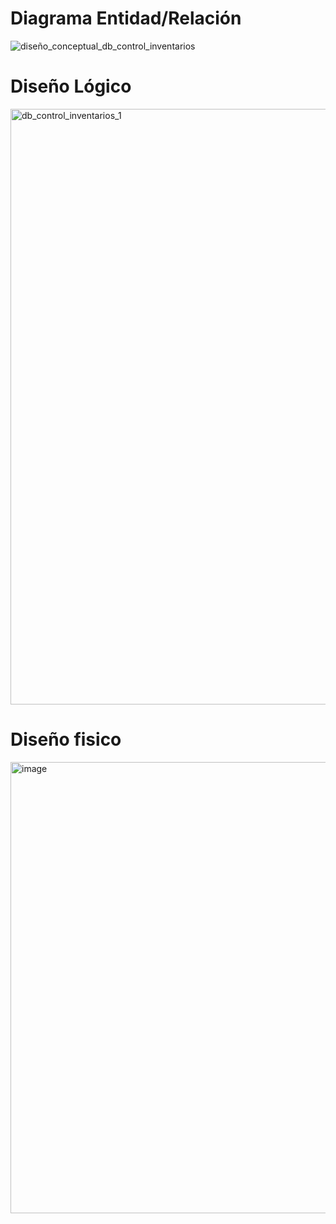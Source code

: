 # Diagrama Entidad/Relación
![diseño_conceptual_db_control_inventarios](https://github.com/user-attachments/assets/10494ff3-d097-443c-93b4-6f3baf4e4e51)

# Diseño Lógico
<img width="1447" height="953" alt="db_control_inventarios_1" src="https://github.com/user-attachments/assets/1d44b5cb-d787-476e-b955-af092fb93221" />

# Diseño fisico
<img width="1222" height="722" alt="image" src="https://github.com/user-attachments/assets/7b2cc259-64d6-4b4d-85aa-dfe3210e146e" />
